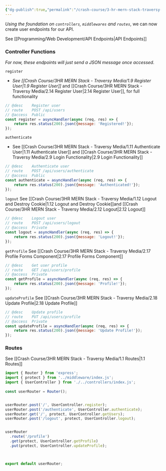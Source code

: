 ```yaml
---
{"dg-publish":true,"permalink":"/crash-course/3-hr-mern-stack-traversy-media/1-5-user-endpoints/","noteIcon":""}
---
```


*Using the foundation on `controllers`, `middlewares` and `routes`*, we can now create user endpoints for our API.

See [[Programming/Web Development/API Endpoints\|API Endpoints]]

### Controller Functions
*For now, these endpoints will just send a JSON message once accessed.*

`register`
- *See [[Crash Course/3HR MERN Stack - Traversy Media/1.9 Register User\|1.9 Register User]]* and [[Crash Course/3HR MERN Stack - Traversy Media/2.14 Register User\|2.14 Register User]], for full functionality
```js
// @desc    Register user
// route    POST /api/users
// @access  Public
const register = asyncHandler(async (req, res) => {
	return res.status(200).json({message: 'Registered!'});
});
```

`authenticate`
- See [[Crash Course/3HR MERN Stack - Traversy Media/1.11 Authenticate User\|1.11 Authenticate User]] and [[Crash Course/3HR MERN Stack - Traversy Media/2.9 Login Functionality\|2.9 Login Functionality]]
```js
// @desc    Authenticate user
// route    POST /api/users/authenticate
// @access  Public
const authenticate = asyncHandler(async (req, res) => {
	return res.status(200).json({message: 'Authenticated!'});
});
```

`logout`
See  [[Crash Course/3HR MERN Stack - Traversy Media/1.12 Logout and Destroy Cookie\|1.12 Logout and Destroy Cookie]]and [[Crash Course/3HR MERN Stack - Traversy Media/2.12 Logout\|2.12 Logout]]
```js
// @desc    Logout user
// route    POST /api/users/logout
// @access  Private
const logout = asyncHandler(async (req, res) => {
	return res.status(200).json({message: 'Logout!'});
});
```

`getProfile`
See  [[Crash Course/3HR MERN Stack - Traversy Media/2.17 Profile Forms Component\|2.17 Profile Forms Component]]
```js
// @desc    Get user profile
// route    GET /api/users/profile
// @access  Private
const getProfile = asyncHandler(async (req, res) => {
	return res.status(200).json({message: 'Profile!'});
});
```

`updateProfile`
See [[Crash Course/3HR MERN Stack - Traversy Media/2.18 Update Profile\|2.18 Update Profile]]
```js
// @desc    Update profile
// route    PUT /api/users/profile
// @access  Private
const updateProfile = asyncHandler(async (req, res) => {
	return res.status(200).json({message: 'Update Profile!'});
});
```

### Routes
See [[Crash Course/3HR MERN Stack - Traversy Media/1.1 Routes\|1.1 Routes]]
```js
import { Router } from 'express';
import { protect } from '../middleware/index.js';
import { UserController } from './../controllers/index.js';
  
const userRouter = Router();


userRouter.post('/', UserController.register);
userRouter.post('/authenticate', UserController.authenticate);
userRouter.get('/', protect, UserController.getUsers);
userRouter.post('/logout', protect, UserController.logout);


userRouter
  .route('/profile')
  .get(protect, UserController.getProfile)
  .put(protect, UserController.updateProfile);

  

export default userRouter;
```